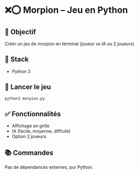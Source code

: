 # ❌⭕ Morpion – Jeu en Python

## 📌 Objectif
Créer un jeu de morpion en terminal (joueur vs IA ou 2 joueurs)

## 🧰 Stack
- Python 3

## 🚀 Lancer le jeu
```bash
python3 morpion.py
```

## ✅ Fonctionnalités
- Affichage en grille
- IA (facile, moyenne, difficile)
- Option 2 joueurs

## 📚 Commandes
Pas de dépendances externes, pur Python.

